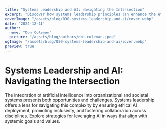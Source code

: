 ```yaml
---
title: "Systems Leadership and AI: Navigating the Intersection"
excerpt: "Discover how systems leadership principles can enhance the ethical and effective integration of AI technologies in complex systems."
coverImage: "/assets/blog/030-systems-leadership-and-ai/cover.webp"
date: "2024-12-11"
author:
  name: "Don Coleman"
  picture: "/assets/blog/authors/don-coleman.jpeg"
ogImage: "/assets/blog/030-systems-leadership-and-ai/cover.webp"
preview: true
---
```


# Systems Leadership and AI: Navigating the Intersection

The integration of artificial intelligence into organizational and societal systems presents both opportunities and challenges. Systems leadership offers a lens for navigating this complexity by ensuring ethical AI deployment, promoting inclusivity, and fostering collaboration across disciplines. Explore strategies for leveraging AI in ways that align with systemic goals and values.

